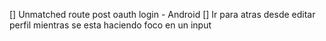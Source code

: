 [] Unmatched route post oauth login - Android
[] Ir para atras desde editar perfil mientras se esta haciendo foco en un input
